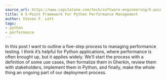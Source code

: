 ```yaml
---
source_url: https://www.capitalone.com/tech/software-engineering/5-point-framework-for-python-performance-management/
title: A 5-Point Framework For Python Performance Management
author: Steven F. Lott
tags:
- python
- performance
---
```


In this post I want to outline a five-step process to managing performance testing. I think it’s helpful for Python applications, where performance is often brought up, but it applies widely. We’ll start the process with a definition of some use cases, then formalize them in Gherkin, review them with stakeholders, implement them in Python, and finally, make the whole thing an ongoing part of our deployment process.
